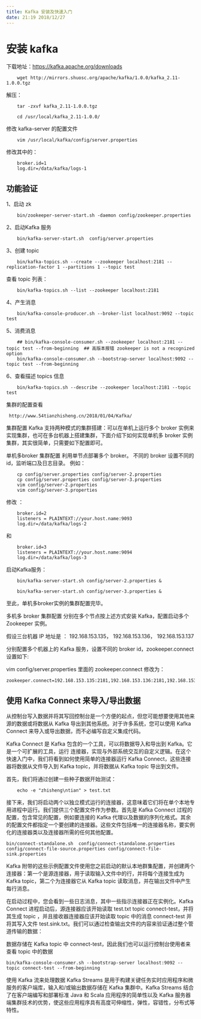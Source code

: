 ```yaml
---
title: Kafka 安装及快速入门
date: 21:19 2018/12/27
---
```


# 安装 kafka

下载地址：https://kafka.apache.org/downloads


        wget http://mirrors.shuosc.org/apache/kafka/1.0.0/kafka_2.11-1.0.0.tgz

解压：

        tar -zxvf kafka_2.11-1.0.0.tgz

        cd /usr/local/kafka_2.11-1.0.0/


修改 kafka-server 的配置文件

        vim /usr/local/kafka/config/server.properties


修改其中的：

        broker.id=1
        log.dir=/data/kafka/logs-1


## 功能验证

1、启动 zk

        bin/zookeeper-server-start.sh -daemon config/zookeeper.properties

2、启动Kafka 服务

        bin/kafka-server-start.sh  config/server.properties

3、创建 topic

        bin/kafka-topics.sh --create --zookeeper localhost:2181 --replication-factor 1 --partitions 1 --topic test


查看 topic 列表：

        bin/kafka-topics.sh --list --zookeeper localhost:2181


4、产生消息

        bin/kafka-console-producer.sh --broker-list localhost:9092 --topic test

5、消费消息

        ## bin/kafka-console-consumer.sh --zookeeper localhost:2181 --topic test --from-beginning  ## 高版本报错 zookeeper is not a recognized option
        bin/kafka-console-consumer.sh --bootstrap-server localhost:9092 --topic test --from-beginning


6、查看描述 topics 信息

        bin/kafka-topics.sh --describe --zookeeper localhost:2181 --topic test


集群的配置查看

     http://www.54tianzhisheng.cn/2018/01/04/Kafka/




集群配置
Kafka 支持两种模式的集群搭建：可以在单机上运行多个 broker 实例来实现集群，也可在多台机器上搭建集群，下面介绍下如何实现单机多 broker 实例集群，其实很简单，只需要如下配置即可。

单机多broker 集群配置
利用单节点部署多个 broker。 不同的 broker 设置不同的 id，监听端口及日志目录。 例如：

        cp config/server.properties config/server-2.properties
        cp config/server.properties config/server-3.properties
        vim config/server-2.properties
        vim config/server-3.properties

修改 ：

        broker.id=2
        listeners = PLAINTEXT://your.host.name:9093
        log.dir=/data/kafka/logs-2

和

        broker.id=3
        listeners = PLAINTEXT://your.host.name:9094
        log.dir=/data/kafka/logs-3

启动Kafka服务：

        bin/kafka-server-start.sh config/server-2.properties &

        bin/kafka-server-start.sh config/server-3.properties &

至此，单机多broker实例的集群配置完毕。

多机多 broker 集群配置
分别在多个节点按上述方式安装 Kafka，配置启动多个 Zookeeper 实例。

假设三台机器 IP 地址是 ： 192.168.153.135， 192.168.153.136， 192.168.153.137

分别配置多个机器上的 Kafka 服务，设置不同的 broker id，zookeeper.connect 设置如下:

vim config/server.properties 里面的 zookeeper.connect 修改为：

    zookeeper.connect=192.168.153.135:2181,192.168.153.136:2181,192.168.153.137:2181


## 使用 Kafka Connect 来导入/导出数据

从控制台写入数据并将其写回控制台是一个方便的起点，但您可能想要使用其他来源的数据或将数据从 Kafka 导出到其他系统。对于许多系统，您可以使用 Kafka Connect 来导入或导出数据，而不必编写自定义集成代码。

Kafka Connect 是 Kafka 包含的一个工具，可以将数据导入和导出到 Kafka。它是一个可扩展的工具，运行 连接器，实现与外部系统交互的自定义逻辑。在这个快速入门中，我们将看到如何使用简单的连接器运行 Kafka Connect，这些连接器将数据从文件导入到 Kafka topic，并将数据从 Kafka topic 导出到文件。

首先，我们将通过创建一些种子数据开始测试：

        echo -e "zhisheng\ntian" > test.txt

接下来，我们将启动两个以独立模式运行的连接器，这意味着它们将在单个本地专用进程中运行。我们提供三个配置文件作为参数。首先是 Kafka Connect 过程的配置，包含常见的配置，例如要连接的 Kafka 代理以及数据的序列化格式。其余的配置文件都指定一个要创建的连接器。这些文件包括唯一的连接器名称，要实例化的连接器类以及连接器所需的任何其他配置。

    bin/connect-standalone.sh  config/connect-standalone.properties config/connect-file-source.properties config/connect-file-sink.properties

Kafka 附带的这些示例配置文件使用您之前启动的默认本地群集配置，并创建两个连接器：第一个是源连接器，用于读取输入文件中的行，并将每个连接生成为 Kafka topic，第二个为连接器它从 Kafka topic 读取消息，并在输出文件中产生每行消息。

在启动过程中，您会看到一些日志消息，其中一些指示连接器正在实例化。Kafka Connect 进程启动后，源连接器应该开始读取 test.txt topic connect-test，并将其生成 topic ，并且接收器连接器应该开始读取 topic 中的消息 connect-test 并将其写入文件 test.sink.txt。我们可以通过检查输出文件的内容来验证通过整个管道传输的数据：

数据存储在 Kafka topic 中 connect-test，因此我们也可以运行控制台使用者来查看 topic 中的数据

    bin/kafka-console-consumer.sh --bootstrap-server localhost:9092 --topic connect-test --from-beginning


使用 Kafka 流来处理数据
Kafka Streams 是用于构建关键任务实时应用程序和微服务的客户端库，输入和/或输出数据存储在 Kafka 集群中。Kafka Streams 结合了在客户端编写和部署标准 Java 和 Scala 应用程序的简单性以及 Kafka 服务器端集群技术的优势，使这些应用程序具有高度可伸缩性，弹性，容错性，分布式等特性。

